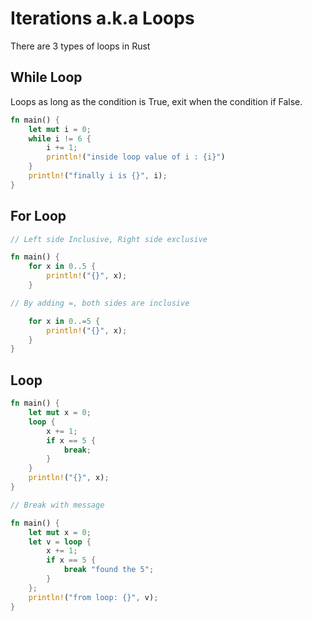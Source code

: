 # Iterations a.k.a Loops

There are 3 types of loops in Rust

## While Loop

Loops as long as the condition is True, exit when the condition if False.

```rust
fn main() {
    let mut i = 0;
    while i != 6 {
        i += 1;
        println!("inside loop value of i : {i}")
    }
    println!("finally i is {}", i);
}
```

## For Loop

```rust
// Left side Inclusive, Right side exclusive

fn main() {
    for x in 0..5 {
        println!("{}", x);
    }

// By adding =, both sides are inclusive

    for x in 0..=5 {
        println!("{}", x);
    }
}
```

## Loop

```rust
fn main() {
    let mut x = 0;
    loop {
        x += 1;
        if x == 5 {
            break;
        }
    }
    println!("{}", x);
}
```

```rust
// Break with message

fn main() {
    let mut x = 0;
    let v = loop {
        x += 1;
        if x == 5 {
            break "found the 5";
        }
    };
    println!("from loop: {}", v);
}
```

